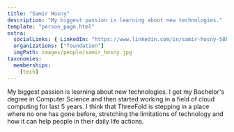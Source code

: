 ```yaml
---
title: "Samir Hosny"
description: "My biggest passion is learning about new technologies."
template: "person_page.html"
extra:
  socialLinks: { LinkedIn: "https://www.linkedin.com/in/samir-hosny-58b81394/"}
  organizations: ["foundation"]
  imgPath: images/people/samir_hosny.jpg
taxonomies:
  memberships:
    [tech]
---
```


My biggest passion is learning about new technologies. I got my Bachelor's degree in Computer Science and then started working in a field of cloud computing for last 5 years. I think that ThreeFold is stepping in a place where no one has gone before, stretching the limitations of technology and how it can help people in their daily life actions.
